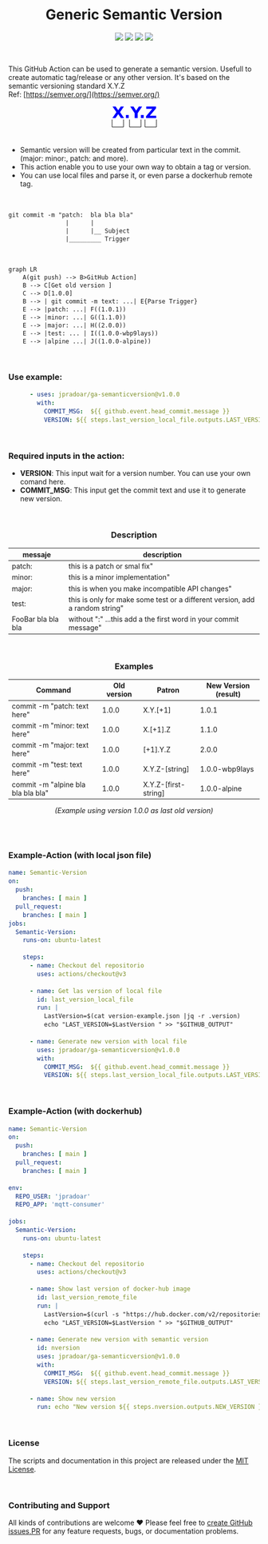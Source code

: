 <div align="center">
  <h1>Generic Semantic Version</h1>
  
  ![](https://github.com/jpradoar/ga-semanticversion/actions/workflows/main.yaml/badge.svg)
  ![](https://shields.io/badge/category-GitHub_Actions-orange?style=plastic&logo=github) 
  ![](https://img.shields.io/badge/license-MIT-brightgreen?style=plastic) 
  ![](https://shields.io/badge/maintainer-@jpradoar-blueviolet?style=plastic) 
</div>

<br>

This GitHub Action can be used to generate a semantic version. Usefull to create automatic tag/release or any other version. 
It's based on the semantic versioning standard X.Y.Z  
Ref: [https://semver.org/](https://semver.org/)
<br>
<div align="center"><img src="icon.png" /></div>
<br>


- Semantic version will be created from particular text in the commit. (major:  minor:, patch:  and more).
- This action enable you to use your own way to obtain a tag or version.
- You can use local files and parse it, or even parse a dockerhub remote tag.

<br>

```
git commit -m "patch:  bla bla bla"
                |      |
                |      |__ Subject
                |_________ Trigger
```

<br>

```mermaid
graph LR
    A(git push) --> B>GitHub Action]
    B --> C[Get old version ]
    C --> D[1.0.0]
    B --> | git commit -m text: ...| E{Parse Trigger}
    E --> |patch: ...| F((1.0.1))
    E --> |minor: ...| G((1.1.0))
    E --> |major: ...| H((2.0.0))
    E --> |test: ... | I((1.0.0-wbp9lays))
    E --> |alpine ...| J((1.0.0-alpine))

```

<br>

### Use example:

```yaml
      - uses: jpradoar/ga-semanticversion@v1.0.0
        with:
          COMMIT_MSG:  ${{ github.event.head_commit.message }}
          VERSION: ${{ steps.last_version_local_file.outputs.LAST_VERSION }}
```

<br>

### Required inputs in the action:
- <b>VERSION</b>: This input wait for a version number. You can use your own comand here. 
- <b>COMMIT_MSG</b>: This input get the commit text and use it to generate new version.

<br>

<div align="center">
  
### Description

|messaje              | description                                                                  |
|---                  |---                                                                           |
| patch:              | this is a patch or smal fix"                                                 | 
| minor:              | this is a minor implementation"                                              | 
| major:              | this is when you make incompatible API changes"                              | 
| test:               | this is only for make some test or a different version, add a random string" | 
| FooBar bla bla bla  | without ":"  ...this add a the first word in your commit message"            | 


<br>

### Examples
|Command                              | Old version | Patron                | New Version (result)  | 
|---                                  |---          |---                    | ---                   |
| commit -m "patch: text here"        | 1.0.0       | X.Y.[+1]              | 1.0.1                 | 
| commit -m "minor: text here"        | 1.0.0       | X.[+1].Z              | 1.1.0                 | 
| commit -m "major: text here"        | 1.0.0       | [+1].Y.Z              | 2.0.0                 | 
| commit -m "test: text here"         | 1.0.0       | X.Y.Z-[string]        | 1.0.0-wbp9lays        | 
| commit -m "alpine bla bla bla bla"  | 1.0.0       | X.Y.Z-[first-string]  | 1.0.0-alpine          | 
  
<i>(Example using version 1.0.0 as last old version) </i>
  
<br><br>
</div>  

### Example-Action (with local json file)
```yaml
name: Semantic-Version
on:
  push:
    branches: [ main ]
  pull_request:
    branches: [ main ]
jobs:
  Semantic-Version:
    runs-on: ubuntu-latest

    steps:
      - name: Checkout del repositorio
        uses: actions/checkout@v3        
      
      - name: Get las version of local file
        id: last_version_local_file
        run: |
          LastVersion=$(cat version-example.json |jq -r .version)
          echo "LAST_VERSION=$LastVersion " >> "$GITHUB_OUTPUT"
      
      - name: Generate new version with local file
        uses: jpradoar/ga-semanticversion@v1.0.0
        with:
          COMMIT_MSG:  ${{ github.event.head_commit.message }}
          VERSION: ${{ steps.last_version_local_file.outputs.LAST_VERSION }}
```

<br>

### Example-Action (with dockerhub)
```yaml
name: Semantic-Version
on:
  push:
    branches: [ main ]
  pull_request:
    branches: [ main ]

env:
  REPO_USER: 'jpradoar'
  REPO_APP: 'mqtt-consumer'

jobs:
  Semantic-Version:
    runs-on: ubuntu-latest

    steps:
      - name: Checkout del repositorio
        uses: actions/checkout@v3        

      - name: Show last version of docker-hub image
        id: last_version_remote_file
        run: |
          LastVersion=$(curl -s "https://hub.docker.com/v2/repositories/${{ env.REPO_USER }}/${{ env.REPO_APP }}/tags/?page_size=1" | jq -r '.results[].name'|sort -M|grep -v latest)
          echo "LAST_VERSION=$LastVersion " >> "$GITHUB_OUTPUT"

      - name: Generate new version with semantic version
        id: nversion
        uses: jpradoar/ga-semanticversion@v1.0.0
        with:
          COMMIT_MSG:  ${{ github.event.head_commit.message }}
          VERSION: ${{ steps.last_version_remote_file.outputs.LAST_VERSION }}

      - name: Show new version
        run: echo "New version ${{ steps.nversion.outputs.NEW_VERSION }}" 
```

<br>

### License 
The scripts and documentation in this project are released under the [MIT License](./LICENSE).

<br>

### Contributing and Support
All kinds of contributions are welcome ❤️ Please feel free to [create GitHub issues,PR](https://github.com/jpradoar/ga-semanticversion) for any feature requests, bugs, or documentation problems.
